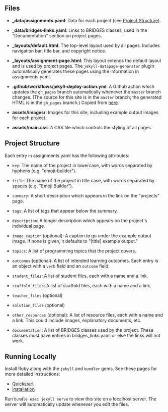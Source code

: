 ## Files

* **_data/assignments.yaml**: Data for each project (see [Project Structure](Project-Structure)).

* **_data/bridges-links.yaml**: Links to BRIDGES classes, used in the "Documentation" section on project pages.

* **_layouts/default.html**: The top-level layout used by all pages. Includes navigation bar, title bar, and copyright notice.

* **_layouts/assignment-page.html**: This layout extends the default layout and is used by project pages. The `jekyll-datapage-generator` plugin automatically generates these pages using the information in assignments.yaml.

* **.github/workflows/jekyll-deploy-action.yml**: A Github action which updates the `gh_pages` branch automatically whenever the `master` branch changes. (The source for this site is in the `master` branch; the generated HTML is in the `gh_pages` branch.) Copied from [here](https://github.com/marketplace/actions/jekyll-deploy-action).

* **assets/images/**: Images for this site, including example output images for each project.

* **assets/main.css**: A CSS file which controls the styling of all pages.

## Project Structure

Each entry in assignments.yaml has the following attributes:

* `key`: The name of the project in lowercase, with words separated by hyphens (e.g. "emoji-builder").

* `title`: The name of the project in title case, with words separated by spaces (e.g. "Emoji Builder").

* `summary`: A short description which appears in the link on the "projects" page.

* `tags`: A list of tags that appear below the summary.

* `description`: A longer description which appears on the project's individual page.

* `image_caption` (optional): A caption to go under the example output image. If none is given, it defaults to "[title] example output."

* `topics`: A list of programming topics that the project covers.

* `outcomes` (optional): A list of intended learning outcomes. Each entry is an object with a `verb` field and an `outcome` field.

* `student_files`: A list of student files, each with a name and a link.

* `scaffold_files`: A list of scaffold files, each with a name and a link.

* `teacher_files` (optional)

* `solution_files` (optional)

* `other_resources` (optional): A list of resource files, each with a name and a link. This could include images, explanatory documents, etc.

* `documentation`: A list of BRIDGES classes used by the project. These classes must have entires in bridges_links.yaml or else the links will not work.

## Running Locally

Install Ruby along with the `jekyll` and `bundler` gems. See these pages for more detailed instructions:

* [Quickstart](https://jekyllrb.com/docs/)
* [Installation](https://jekyllrb.com/docs/installation/)

Run `bundle exec jekyll serve` to view this site on a localhost server. The server will automatically update whenever you edit the files.
